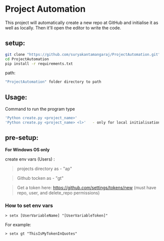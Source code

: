 # Project Automation

This project will automatically create a new repo at GitHub and initialise it as well as locally. Then it'll open the editor to write the code.


## setup: 
```bash
git clone "https://github.com/suryakantamangaraj/ProjectAutomation.git"
cd ProjectAutomation
pip install -r requirements.txt
```

path:
```bash
"ProjectAutomation" folder directory to path
```

## Usage:

Command to run the program type

```bash
'Python create.py <project_name>'
'Python create.py <project_name> <l>'   - only for local initialisation purpose
```

## pre-setup:

**For Windows OS only**

create env vars (Users) :
> projects directory as - "ap"

> Github tocken as      - "gt"

> Get a token here: https://github.com/settings/tokens/new (must have repo, user, and delete_repo permissions)

### How to set env vars
```
> setx [UserVariableName] "[UserVariableToken]"
```

For example:
```
> setx gt "ThisIsMyTokenInQuotes"
```
